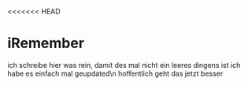 <<<<<<< HEAD
# iRemember
ich schreibe hier was rein, damit des mal nicht ein leeres dingens ist
ich habe es einfach mal geupdated\n 
hoffentlich geht das jetzt besser
